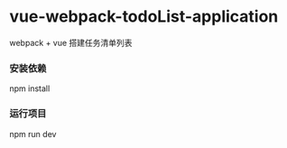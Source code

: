 # vue-webpack-todoList-application

webpack + vue 搭建任务清单列表

### 安装依赖

npm install

### 运行项目

npm run dev


